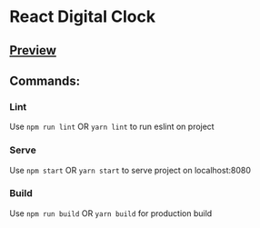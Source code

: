 # React Digital Clock

## [Preview](https://yuriiholiuk.github.io/react-digital-clock/)

## Commands:

### Lint

Use ```npm run lint``` OR ```yarn lint``` to run eslint on project

### Serve

Use ```npm start``` OR ```yarn start``` to serve project on localhost:8080

### Build

Use ```npm run build``` OR ```yarn build``` for production build